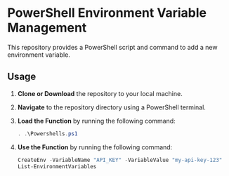 # PowerShell Environment Variable Management

This repository provides a PowerShell script and command to add a new environment variable.

## Usage

1. **Clone or Download** the repository to your local machine.

2. **Navigate** to the repository directory using a PowerShell terminal.

3. **Load the Function** by running the following command:

   ```powershell
   . .\Powershells.ps1
   ```
4. **Use the Function** by running the following command:

    ```powershell
    CreateEnv -VariableName "API_KEY" -VariableValue "my-api-key-123"
    List-EnvironmentVariables
    ```
 
